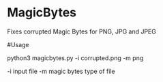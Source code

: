 # MagicBytes
Fixes corrupted Magic Bytes for PNG, JPG and JPEG

#Usage

python3 magicbytes.py -i corrupted.png -m png

-i input file
-m magic bytes type of file
